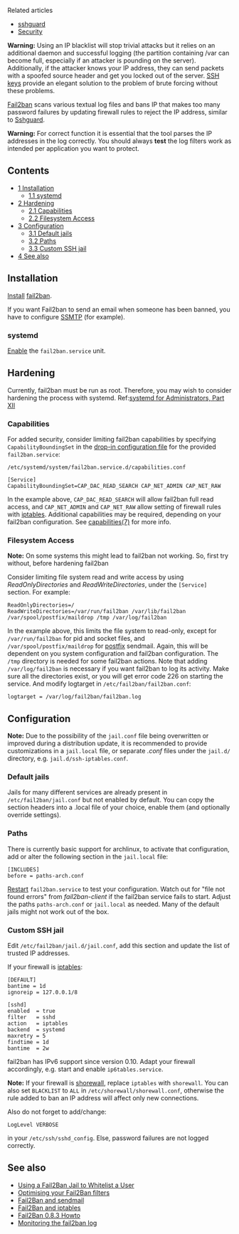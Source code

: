 Related articles

*   [sshguard](/index.php/Sshguard "Sshguard")
*   [Security](/index.php/Security "Security")

**Warning:** Using an IP blacklist will stop trivial attacks but it relies on an additional daemon and successful logging (the partition containing /var can become full, especially if an attacker is pounding on the server). Additionally, if the attacker knows your IP address, they can send packets with a spoofed source header and get you locked out of the server. [SSH keys](/index.php/SSH_keys "SSH keys") provide an elegant solution to the problem of brute forcing without these problems.

[Fail2ban](http://www.fail2ban.org/wiki/index.php/Main_Page) scans various textual log files and bans IP that makes too many password failures by updating firewall rules to reject the IP address, similar to [Sshguard](/index.php/Sshguard "Sshguard").

**Warning:** For correct function it is essential that the tool parses the IP addresses in the log correctly. You should always **test** the log filters work as intended per application you want to protect.

## Contents

*   [1 Installation](#Installation)
    *   [1.1 systemd](#systemd)
*   [2 Hardening](#Hardening)
    *   [2.1 Capabilities](#Capabilities)
    *   [2.2 Filesystem Access](#Filesystem_Access)
*   [3 Configuration](#Configuration)
    *   [3.1 Default jails](#Default_jails)
    *   [3.2 Paths](#Paths)
    *   [3.3 Custom SSH jail](#Custom_SSH_jail)
*   [4 See also](#See_also)

## Installation

[Install](/index.php/Install "Install") [fail2ban](https://www.archlinux.org/packages/?name=fail2ban).

If you want Fail2ban to send an email when someone has been banned, you have to configure [SSMTP](/index.php/SSMTP "SSMTP") (for example).

### systemd

[Enable](/index.php/Enable "Enable") the `fail2ban.service` unit.

## Hardening

Currently, fail2ban must be run as root. Therefore, you may wish to consider hardening the process with systemd. Ref:[systemd for Administrators, Part XII](http://0pointer.de/blog/projects/security.html)

### Capabilities

For added security, consider limiting fail2ban capabilities by specifying `CapabilityBoundingSet` in the [drop-in configuration file](/index.php/Systemd#Editing_provided_units "Systemd") for the provided `fail2ban.service`:

 `/etc/systemd/system/fail2ban.service.d/capabilities.conf` 
```
[Service]
CapabilityBoundingSet=CAP_DAC_READ_SEARCH CAP_NET_ADMIN CAP_NET_RAW
```

In the example above, `CAP_DAC_READ_SEARCH` will allow fail2ban full read access, and `CAP_NET_ADMIN` and `CAP_NET_RAW` allow setting of firewall rules with [iptables](/index.php/Iptables "Iptables"). Additional capabilities may be required, depending on your fail2ban configuration. See [capabilities(7)](http://jlk.fjfi.cvut.cz/arch/manpages/man/capabilities.7) for more info.

### Filesystem Access

**Note:** On some systems this might lead to fail2ban not working. So, first try without, before hardening fail2ban

Consider limiting file system read and write access by using *ReadOnlyDirectories* and *ReadWriteDirectories*, under the `[Service]` section. For example:

```
ReadOnlyDirectories=/
ReadWriteDirectories=/var/run/fail2ban /var/lib/fail2ban /var/spool/postfix/maildrop /tmp /var/log/fail2ban

```

In the example above, this limits the file system to read-only, except for `/var/run/fail2ban` for pid and socket files, and `/var/spool/postfix/maildrop` for [postfix](/index.php/Postfix "Postfix") sendmail. Again, this will be dependent on you system configuration and fail2ban configuration. The `/tmp` directory is needed for some fail2ban actions. Note that adding `/var/log/fail2ban` is necessary if you want fail2ban to log its activity. Make sure all the directories exist, or you will get error code 226 on starting the service. And modify logtarget in `/etc/fail2ban/fail2ban.conf`:

```
logtarget = /var/log/fail2ban/fail2ban.log

```

## Configuration

**Note:** Due to the possibility of the `jail.conf` file being overwritten or improved during a distribution update, it is recommended to provide customizations in a `jail.local` file, or separate *.conf* files under the `jail.d/` directory, e.g. `jail.d/ssh-iptables.conf`.

### Default jails

Jails for many different services are already present in `/etc/fail2ban/jail.conf` but not enabled by default. You can copy the section headers into a .local file of your choice, enable them (and optionally override settings).

### Paths

There is currently basic support for archlinux, to activate that configuration, add or alter the following section in the `jail.local` file:

```
[INCLUDES]
before = paths-arch.conf

```

[Restart](/index.php/Restart "Restart") `fail2ban.service` to test your configuration. Watch out for "file not found errors" from *fail2ban-client* if the fail2ban service fails to start. Adjust the paths `paths-arch.conf` or `jail.local` as needed. Many of the default jails might not work out of the box.

### Custom SSH jail

Edit `/etc/fail2ban/jail.d/jail.conf`, add this section and update the list of trusted IP addresses.

If your firewall is [iptables](/index.php/Iptables "Iptables"):

```
[DEFAULT]
bantime = 1d
ignoreip = 127.0.0.1/8

[sshd]
enabled  = true
filter   = sshd
action   = iptables
backend  = systemd
maxretry = 5
findtime = 1d
bantime  = 2w

```

fail2ban has IPv6 support since version 0.10\. Adapt your firewall accordingly, e.g. start and enable `ip6tables.service`.

**Note:** If your firewall is [shorewall](/index.php/Shorewall "Shorewall"), replace `iptables` with `shorewall`. You can also set `BLACKLIST` to `ALL` in `/etc/shorewall/shorewall.conf`, otherwise the rule added to ban an IP address will affect only new connections.

Also do not forget to add/change:

```
LogLevel VERBOSE

```

in your `/etc/ssh/sshd_config`. Else, password failures are not logged correctly.

## See also

*   [Using a Fail2Ban Jail to Whitelist a User](http://www.the-art-of-web.com/system/fail2ban-action-whitelist/)
*   [Optimising your Fail2Ban filters](http://www.the-art-of-web.com/system/fail2ban-filters/)
*   [Fail2Ban and sendmail](http://www.the-art-of-web.com/system/fail2ban-sendmail/)
*   [Fail2Ban and iptables](http://www.the-art-of-web.com/system/fail2ban/)
*   [Fail2Ban 0.8.3 Howto](http://www.the-art-of-web.com/system/fail2ban-howto/)
*   [Monitoring the fail2ban log](http://www.the-art-of-web.com/system/fail2ban-log/)